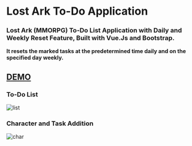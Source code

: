 # Lost Ark To-Do Application
### Lost Ark (MMORPG) To-Do List Application with Daily and Weekly Reset Feature, Built with Vue.Js and Bootstrap.

**It resets the marked tasks at the predetermined time daily and on the specified day weekly.**

## [DEMO](https://ilkerdurmaz.github.io/vue-lostark-todo/)

### To-Do List
![list](https://user-images.githubusercontent.com/14932895/163738253-46d7609e-2337-4df9-b78b-99cf3b4f6a03.png)

### Character and Task Addition
![char](https://user-images.githubusercontent.com/14932895/163738254-6688af24-b979-489a-8c42-44f34341b7c4.png)


